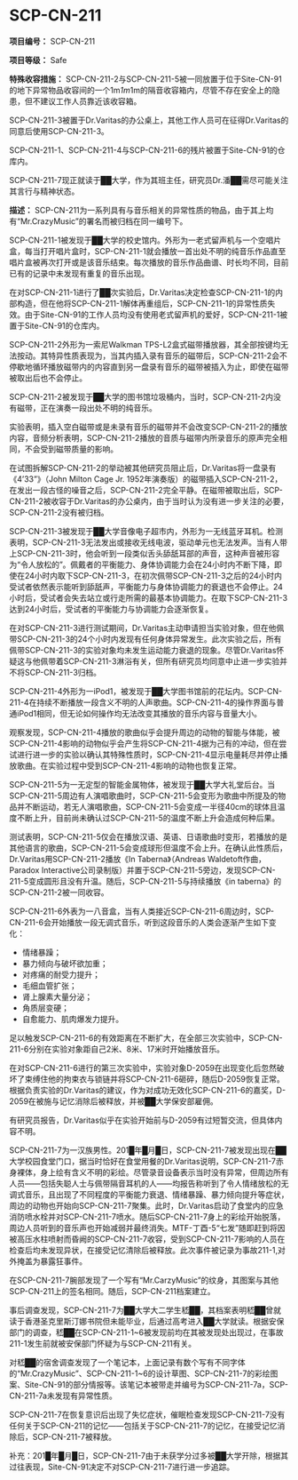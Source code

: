 # SCP-CN-211


**项目编号：** SCP-CN-211

**项目等级：** Safe

**特殊收容措施：**  SCP-CN-211-2与SCP-CN-211-5被一同放置于位于Site-CN-91的地下异常物品收容间的一个1m*1m*1m的隔音收容箱内，尽管不存在安全上的隐患，但不建议工作人员靠近该收容箱。

SCP-CN-211-3被置于Dr.Varitas的办公桌上，其他工作人员可在征得Dr.Varitas的同意后使用SCP-CN-211-3。

SCP-CN-211-1、SCP-CN-211-4与SCP-CN-211-6的残片被置于Site-CN-91的仓库内。

SCP-CN-211-7现正就读于██大学，作为其班主任，研究员Dr.潘██需尽可能关注其言行与精神状态。

**描述：** SCP-CN-211为一系列具有与音乐相关的异常性质的物品，由于其上均有“Mr.CrazyMusic”的署名而被归档在同一编号下。

SCP-CN-211-1被发现于██大学的校史馆内。外形为一老式留声机与一个空唱片盒，每当打开唱片盒时，SCP-CN-211-1就会播放一首出处不明的纯音乐作品直至唱片盒被再次打开或是该音乐结束。每次播放的音乐作品曲谱、时长均不同，目前已有的记录中未发现有重复的音乐出现。

在对SCP-CN-211-1进行了██次实验后，Dr.Varitas决定检查SCP-CN-211-1的内部构造，但在他将SCP-CN-211-1解体再重组后，SCP-CN-211-1的异常性质失效。由于Site-CN-91的工作人员均没有使用老式留声机的爱好，SCP-CN-211-1被置于Site-CN-91的仓库内。

SCP-CN-211-2外形为一索尼Walkman TPS-L2盒式磁带播放器，其全部按键均无法按动。其特异性质表现为，当其内插入录有音乐的磁带后，SCP-CN-211-2会不停歇地循环播放磁带内的内容直到另一盘录有音乐的磁带被插入为止，即使在磁带被取出后也不会停止。

SCP-CN-211-2被发现于██大学的图书馆垃圾桶内，当时，SCP-CN-211-2内没有磁带，正在演奏一段出处不明的纯音乐。

实验表明，插入空白磁带或是未录有音乐的磁带并不会改变SCP-CN-211-2的播放内容，音频分析表明，SCP-CN-211-2播放的音质与磁带内所录音乐的原声完全相同，不会受到磁带质量的影响。

在试图拆解SCP-CN-211-2的举动被其他研究员阻止后，Dr.Varitas将一盘录有《4’33”》（John Milton Cage Jr. 1952年演奏版）的磁带插入SCP-CN-211-2，在发出一段古怪的噪音之后，SCP-CN-211-2完全平静。在磁带被取出后，SCP-CN-211-2被收容于Dr.Varitas的办公桌内，由于当时认为没有进一步关注的必要，SCP-CN-211-2没有被归档。

SCP-CN-211-3被发现于██大学音像电子超市内，外形为一无线蓝牙耳机。检测表明，SCP-CN-211-3无法发出或接收无线电波，驱动单元也无法发声。当有人带上SCP-CN-211-3时，他会听到一段类似舌头舔舐耳部的声音，这种声音被形容为“令人放松的”。佩戴者的平衡能力、身体协调能力会在24小时内不断下降，即使在24小时内取下SCP-CN-211-3，在初次佩带SCP-CN-211-3之后的24小时内受试者依然表示能听到舔舐声，平衡能力与身体协调能力的衰退也不会停止。24小时后，受试者会失去站立或行走所需的最基本协调能力。在取下SCP-CN-211-3达到24小时后，受试者的平衡能力与协调能力会逐渐恢复。

在对SCP-CN-211-3进行测试期间，Dr.Varitas主动申请担当实验对象，但在他佩带SCP-CN-211-3的24个小时内发现有任何身体异常发生。此次实验之后，所有佩带SCP-CN-211-3的实验对象均未发生运动能力衰退的现象。尽管Dr.Varitas怀疑这与他佩带着SCP-CN-211-3淋浴有关，但所有研究员均同意中止进一步实验并不将SCP-CN-211-3归档。

SCP-CN-211-4外形为一iPod1，被发现于██大学图书馆前的花坛内。SCP-CN-211-4在持续不断播放一段含义不明的人声歌曲。SCP-CN-211-4的操作界面与普通iPod1相同，但无论如何操作均无法改变其播放的音乐内容与音量大小。

观察发现，SCP-CN-211-4播放的歌曲似乎会提升周边的动物的智能与体能，被SCP-CN-211-4影响的动物似乎会产生将SCP-CN-211-4据为己有的冲动，但在尝试进行进一步的实验以确认其特殊性质时，SCP-CN-211-4显示电量耗尽并停止播放歌曲。在实验过程中受到SCP-CN-211-4影响的动物也恢复正常。

SCP-CN-211-5为一无定型的智能金属物体，被发现于██大学大礼堂后台。当SCP-CN-211-5周边有人演唱歌曲时，SCP-CN-211-5会变形为歌曲中所提及的物品并不断运动，若无人演唱歌曲，SCP-CN-211-5会变成一半径40cm的球体且温度不断上升，目前尚未确认过SCP-CN-211-5的温度不断上升会造成何种后果。

测试表明，SCP-CN-211-5仅会在播放汉语、英语、日语歌曲时变形，若播放的是其他语言的歌曲，SCP-CN-211-5会变成球形但温度不会上升。在确认此性质后，Dr.Varitas用SCP-CN-211-2播放《In Taberna》（Andreas Waldetoft作曲，Paradox Interactive公司录制版）并置于SCP-CN-211-5旁边，发现SCP-CN-211-5变成圆形且没有升温。随后，SCP-CN-211-5与持续播放《in taberna》的SCP-CN-211-2被一同收容。

SCP-CN-211-6外表为一八音盒，当有人类接近SCP-CN-211-6周边时，SCP-CN-211-6会开始播放一段无调式音乐，听到这段音乐的人类会逐渐产生如下变化：

- 情绪暴躁；
- 暴力倾向与破坏欲加重；
- 对疼痛的耐受力提升；
- 毛细血管扩张；
- 肾上腺素大量分泌；
- 角质层变硬；
- 自愈能力、肌肉爆发力提升。

足以触发SCP-CN-211-6的有效距离在不断扩大，在全部三次实验中，SCP-CN-211-6分别在实验对象距自己2米、8米、17米时开始播放音乐。

在对SCP-CN-211-6进行的第三次实验中，实验对象D-2059在出现变化后忽然破坏了束缚住他的拘束衣与锁链并将SCP-CN-211-6砸碎，随后D-2059恢复正常。根据负责实验的Dr.Varitas的建议，作为对成功无效化SCP-CN-211-6的嘉奖，D-2059在被施与记忆消除后被释放，并被██大学保安部雇佣。

有研究员报告，Dr.Varitas似乎在实验开始前与D-2059有过短暂交流，但具体内容不明。

SCP-CN-211-7为一汉族男性。201█年█月█日，SCP-CN-211-7被发现出现在██大学校园食堂门口，据当时恰好在食堂用餐的Dr.Varitas说明，SCP-CN-211-7赤身裸体，身上绘有含义不明的彩绘。尽管录音设备表示当时没有异常，但周边所有人员——包括失聪人士与佩带隔音耳机的人——均报告称听到了令人情绪放松的无调式音乐，且出现了不同程度的平衡能力衰退、情绪暴躁、暴力倾向提升等症状，周边的动物也开始向SCP-CN-211-7聚集。此时，Dr.Varitas启动了食堂内的应急消防喷水栓并对SCP-CN-211-7喷水。随后SCP-CN-211-7身上的彩绘开始脱落，周边人员听到的音乐声也开始减弱并最终消失。MTF-丁酉-5“七发”随即赶到将因被高压水柱喷射而昏阙的SCP-CN-211-7收容，受到SCP-CN-211-7影响的人员在检查后均未发现异状，在接受记忆清除后被释放。此次事件被记录为事故211-1,对外掩盖为暴露狂事件。

在SCP-CN-211-7腕部发现了一个写有“Mr.CarzyMusic”的纹身，其图案与其他SCP-CN-211上的签名相同。随后，SCP-CN-211档案建立。

事后调查发现，SCP-CN-211-7为██大学大二学生嵇██，其档案表明嵇██曾就读于香港圣克里斯汀娜书院但未能毕业，后通过高考进入██大学就读。根据安保部门的调查，嵇██在SCP-CN-211-1~6被发现前均在其被发现处出现过，在事故211-1发生前就被安保部门怀疑为与SCP-CN-211有关。

对嵇██的宿舍调查发现了一个笔记本，上面记录有数个写有不同字体的“Mr.CrazyMusic”、SCP-CN-211-1~6的设计草图、SCP-CN-211-7的彩绘图案、Site-CN-91的部分情报等。该笔记本被带走并编号为SCP-CN-211-7a，SCP-CN-211-7a未发现有异常性质。

SCP-CN-211-7在恢复意识后出现了失忆症状，催眠检查发现SCP-CN-211-7没有任何关于SCP-CN-211的记忆——包括关于SCP-CN-211-7的记忆，在接受记忆消除后，SCP-CN-211-7被释放。




补充：201█年█月█日，SCP-CN-211-7由于未获学分过多被██大学开除，根据其过往表现，Site-CN-91决定不对SCP-CN-211-7进行进一步追踪。


